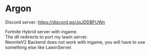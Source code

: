 # Argon

Discord server:  https://discord.gg/JqJDDBFUWn 

Fortnite Hybrid server with ingame.<br>
The dll redirects to port my lawin server.<br>
NeoniteV2 Backend does not work with ingame, you will have to use something else like LawinServer.<br>
